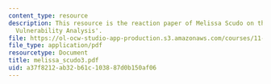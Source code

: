```yaml
---
content_type: resource
description: This resource is the reaction paper of Melissa Scudo on the topic 'Community
  Vulnerability Analysis'.
file: https://ol-ocw-studio-app-production.s3.amazonaws.com/courses/11-941-disaster-vulnerability-and-resilience-spring-2005/a37f8212ab32b61c103887d0b150af06_melissa_scudo3.pdf
file_type: application/pdf
resourcetype: Document
title: melissa_scudo3.pdf
uid: a37f8212-ab32-b61c-1038-87d0b150af06
---
```

